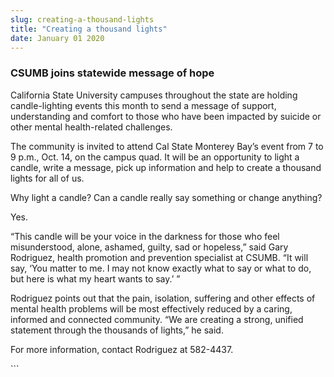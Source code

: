 ```yaml
---
slug: creating-a-thousand-lights
title: "Creating a thousand lights"
date: January 01 2020
---
```


 
<h3>CSUMB joins statewide message of hope</h3>
<p>
  California State University campuses throughout the state are holding
  candle-lighting events this month to send a message of support, understanding
  and comfort to those who have been impacted by suicide or other mental
  health-related challenges.
</p>
<p>
  The community is invited to attend Cal State Monterey Bay’s event from 7 to 9
  p.m., Oct. 14, on the campus quad. It will be an opportunity to light a
  candle, write a message, pick up information and help to create a thousand
  lights for all of us.
</p>
<p>Why light a candle? Can a candle really say something or change anything?</p>
<p>Yes.</p>
<p>
  “This candle will be your voice in the darkness for those who feel
  misunderstood, alone, ashamed, guilty, sad or hopeless,” said Gary Rodriguez,
  health promotion and prevention specialist at CSUMB. “It will say, ‘You matter
  to me. I may not know exactly what to say or what to do, but here is what my
  heart wants to say.’ ”
</p>
<p>
  Rodriguez points out that the pain, isolation, suffering and other effects of
  mental health problems will be most effectively reduced by a caring, informed
  and connected community. “We are creating a strong, unified statement through
  the thousands of lights,” he said.
</p>
<p>For more information, contact Rodriguez at 582-4437.</p>
```
